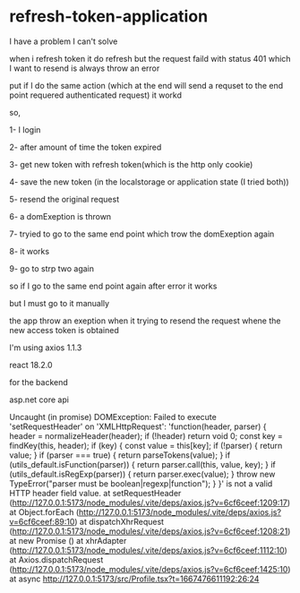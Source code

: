 # refresh-token-application

I have a problem I can't solve

when i refresh token it do refresh but the request faild with status 401 which I want to resend is always throw an error

put if I do the same action (which at the end will send a requset to the end point requered authenticated request) it
workd

so,

1- I login

2- after amount of time the token expired

3- get new token with refresh token(which is the http only cookie)

4- save the new token (in the localstorage or application state (I tried both))

5- resend the original request

6- a domExeption is thrown

7- tryied to go to the same end point which trow the domExeption again

8- it works

9- go to strp two again

so if I go to the same end point again after error it works

but I must go to it manually

the app throw an exeption when it trying to resend the request whene the new access token is obtained

I'm using axios 1.1.3

react 18.2.0

for the backend

asp.net core api

Uncaught (in promise) DOMException: Failed to execute 'setRequestHeader' on 'XMLHttpRequest': 'function(header, parser)
{
header = normalizeHeader(header);
if (!header)
return void 0;
const key = findKey(this, header);
if (key) {
const value = this[key];
if (!parser) {
return value;
}
if (parser === true) {
return parseTokens(value);
}
if (utils_default.isFunction(parser)) {
return parser.call(this, value, key);
}
if (utils_default.isRegExp(parser)) {
return parser.exec(value);
}
throw new TypeError("parser must be boolean|regexp|function");
}
}' is not a valid HTTP header field value.
at setRequestHeader (http://127.0.0.1:5173/node_modules/.vite/deps/axios.js?v=6cf6ceef:1209:17)
at Object.forEach (http://127.0.0.1:5173/node_modules/.vite/deps/axios.js?v=6cf6ceef:89:10)
at dispatchXhrRequest (http://127.0.0.1:5173/node_modules/.vite/deps/axios.js?v=6cf6ceef:1208:21)
at new Promise (<anonymous>)
at xhrAdapter (http://127.0.0.1:5173/node_modules/.vite/deps/axios.js?v=6cf6ceef:1112:10)
at Axios.dispatchRequest (http://127.0.0.1:5173/node_modules/.vite/deps/axios.js?v=6cf6ceef:1425:10)
at async http://127.0.0.1:5173/src/Profile.tsx?t=1667476611192:26:24

